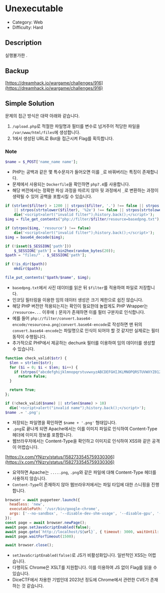 # Unexecutable

* Category: Web
* Difficulty: Hard

## Description

실행불가한 .

## Backup

[https://dreamhack.io/wargame/challenges/916](https://dreamhack.io/wargame/challenges/916)

## Simple Solution

문제의 접근 방식은 대략 아래와 같습니다.
1. `/upload.php`로 적절한 파일명과 필터를 변수로 넘겨주어 적당한 파일을 `/var/www/html/files`에 생성합니다.
2. 1에서 생성된 URL로 Bot을 접근시켜 Flag를 획득합니다.

### Note

```php
$name = $_POST['name_name name'];
```

* PHP는 공백과 같은 몇 특수문자가 들어오면 이를 `_`로 바꿔버리는 특징이 존재합니다.
* 문제에서 사용되는 `Dockerfile`을 확인하면 `php7.4`를 사용합니다.
* 해당 버전에서는 정확한 파싱 과정을 따르지 않아 뒷 과정에서 `_`로 변환하는 과정이 생략될 수 있어 공백을 포함시킬 수 있습니다.

```php
if (strlen($filter) > 1200 || strpos($filter, '.') !== false || strpos($filter, '/') !== false
    || strpos(strtolower($filter), '%2e') !== false || strpos(strtolower($filter), '%2f') !== false)
    die('<script>alert("invalid filter");history.back();</script>');
$img = file_get_contents("php://filter/$filter/resource=basedpng.txt");

if (strpos($img, 'resource') !== false)
    die('<script>alert("invalid filter");history.back();</script>');
$img = base64_decode($img);

if (!isset($_SESSION['path']))
    $_SESSION['path'] = bin2hex(random_bytes(20));
$path = "files/" . $_SESSION['path'];

if (!is_dir($path))
    mkdir($path);

file_put_contents("$path/$name", $img);
```

* `basedpng.txt`에서 사진 데이터를 읽은 뒤 `$filter`를 적용하여 파일로 저장합니다.
* 인코딩 필터링을 이용한 임의 데이터 생성은 크기 제한으로 쉽진 않습니다.
* 해당 PHP 버전만 적용되는지는 확인이 필요한데 놀랍게도 PHP Wrapper는 `/resource=...` 이후에 `|` 문자가 존재하면 이를 필터 구분자로 인식합니다.
* 예를 들어 `php://filter/convert.base64-encode/resource=a.png|convert.base64-encode`로 작성하면 맨 뒤의 `convert.base64-encode`는 파일명으로 인식이 되어야 할 것 같지만 실제로는 필터 동작이 수행됩니다.
* 추가적으로 PHP에서 제공하는 dechunk 필터를 이용하여 임의 데이터를 생성할 수 있습니다.

```php
function check_valid($str) {
  $len = strlen($str);
  for ($i = 0; $i < $len; $i++) {
    if (strpos("abcdefghijklmnopqrstuvwxyzABCDEFGHIJKLMNOPQRSTUVWXYZ0123456789", $str[$i]) === false)
      return False;
  }

  return True;
};

if (!check_valid($name) || strlen($name) > 10)
  die('<script>alert("invalid name");history.back();</script>');
$name .= '.png';
```
* 저장되는 파일명을 확인하면 `$name + '.png'` 형태입니다.
* `.png`로 끝나게 되면 Apache에서는 이를 이미지 파일로 인식하여 Content-Type 헤더에 이미지 정보를 포함합니다.
* 웹브라우저에서는 Content-Type을 확인하고 이미지로 인식하여 XSS와 같은 공격이 어렵습니다.

[https://x.com/YNizry/status/1582733545759330306](https://x.com/YNizry/status/1582733545759330306)

* 요약하면 Apache는 `.....png`, `.png`와 같은 파일에 대해 Content-Type 헤더를 사용하지 않습니다.
* `Content-Type`이 존재하지 않아 웹브라우저에서는 파일 타입에 대한 스니핑을 진행합니다.

```javascript
browser = await puppeteer.launch({
  headless: 'new',
  executablePath: '/usr/bin/google-chrome',
  args: ['--no-sandbox', '--disable-dev-shm-usage', '--disable-gpu', '--js-flags=--noexpose_wasm,--jitless']
});
const page = await browser.newPage();
await page.setJavaScriptEnabled(false);
await page.goto(`http://localhost/${url}`, { timeout: 3000, waitUntil: 'domcontentloaded' });
await page.waitForTimeout(1500);

await browser.close();
```
* `setJavaScriptEnabled(false)`로 JS가 비활성화입니다. 일반적인 XSS는 어렵습니다.
* 다행히도 Chrome은 XSLT를 지원합니다. 이를 이용하여 JS 없이 Flag를 읽을 수 있습니다.
* DiceCTF에서 차용한 기법인데 2023년 정도에 Chrome에서 관련한 CVE가 존재하는 것 같습니다.
